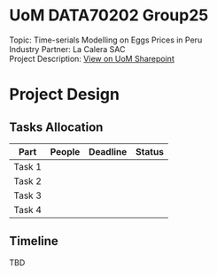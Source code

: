 # UoM DATA70202 Group25  
Topic: Time-serials Modelling on Eggs Prices in Peru  
Industry Partner: La Calera SAC  
Project Description: [View on UoM Sharepoint](https://livemanchesterac-my.sharepoint.com/:w:/r/personal/yuhang_xie-3_postgrad_manchester_ac_uk/_layouts/15/doc2.aspx?sourcedoc=%7B7DFA38D0-850F-434C-AD4E-BDFD996C9306%7D&file=P25%20La%20Calera%20SAC.docx&action=default&mobileredirect=true&DefaultItemOpen=1&web=1)

# Project Design  
## Tasks Allocation  
| Part   | People | Deadline | Status |
| -------- | ------- | ------- | ------- |
| Task 1 |    |    |    |
| Task 2 |    |    |    |
| Task 3 |    |    |    |
| Task 4 |    |    |    |

## Timeline  
TBD



